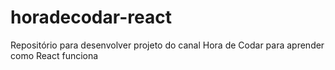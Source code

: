 # horadecodar-react
Repositório para desenvolver projeto do canal Hora de Codar para aprender como React funciona
